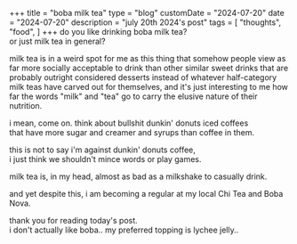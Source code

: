 +++
title = "boba milk tea"
type = "blog"
customDate = "2024-07-20"
date = "2024-07-20"
description = "july 20th 2024's post"
tags = [
    "thoughts",
    "food",
]
+++
do you like drinking boba milk tea?\
or just milk tea in general?

milk tea is in a weird spot for me as this thing that somehow people view as far more socially acceptable to drink than other similar sweet drinks that are probably outright considered desserts instead of whatever half-category milk teas have carved out for themselves, and it's just interesting to me how far the words "milk" and "tea" go to carry the elusive nature of their nutrition.

i mean, come on. think about bullshit dunkin' donuts iced coffees\
that have more sugar and creamer and syrups than coffee in them.

this is not to say i'm against dunkin' donuts coffee,\
i just think we shouldn't mince words or play games.

milk tea is, in my head, almost as bad as a milkshake to casually drink.

and yet despite this, i am becoming a regular at my local Chi Tea and Boba Nova.

thank you for reading today's post.\
i don't actually like boba.. my preferred topping is lychee jelly..